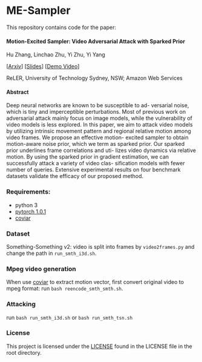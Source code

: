 # ME-Sampler
This repository contains code for the paper:
#### Motion-Excited Sampler: Video Adversarial Attack with Sparked Prior

Hu Zhang, Linchao Zhu, Yi Zhu, Yi Yang

[[Arxiv](https://arxiv.org/abs/2003.07637)]
[[Slides](https://drive.google.com/file/d/1J4pN5nM2jfmRuONhX_GAS0Ts_0IX5c_z/view?usp=sharing)]
[[Demo Video](https://drive.google.com/file/d/1v0Zfruy_gEQZlG35hdqPw3BwPdaUhN9F/view)]

ReLER, University of Technology Sydney, NSW; Amazon Web Services

#### Abstract
Deep neural networks are known to be susceptible to ad- versarial noise, which is tiny and imperceptible perturbations. 
Most of previous work on adversarial attack mainly focus on image models, while the vulnerability of video models is less explored. 
In this paper, we aim to attack video models by utilizing intrinsic movement pattern and regional relative motion among video frames. 
We propose an effective motion- excited sampler to obtain motion-aware noise prior, which we term as sparked prior. 
Our sparked prior underlines frame correlations and uti- lizes video dynamics via relative motion. 
By using the sparked prior in gradient estimation, we can successfully attack a variety of video clas- sification models with fewer number of queries. 
Extensive experimental results on four benchmark datasets validate the efficacy of our proposed method.

### Requirements:
- python 3
- [pytorch 1.0.1](https://pytorch.org/)
- [coviar](https://github.com/chaoyuaw/pytorch-coviar)
### Dataset
Something-Something v2: video is split into frames by `video2frames.py` and change the path in `run_smth_i3d.sh`.
### Mpeg video generation
When use [coviar](https://github.com/chaoyuaw/pytorch-coviar) to extract motion vector, first convert original video to mpeg format: run `bash reencode_smth_smth.sh`.

### Attacking
run `bash run_smth_i3d.sh` or `bash run_smth_tsn.sh`

### License
This project is licensed under the [LICENSE](https://github.com/xiaofanustc/ME-Sampler/blob/master/LICENSE) found in the LICENSE file in the root directory.
